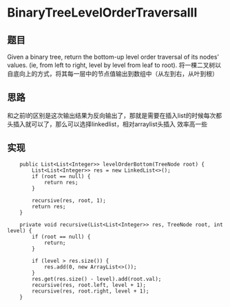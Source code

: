 # BinaryTreeLevelOrderTraversalII

## 题目
Given a binary tree, return the bottom-up level order traversal of its nodes' values. 
(ie, from left to right, level by level from leaf to root).
将一棵二叉树以自底向上的方式，将其每一层中的节点值输出到数组中（从左到右，从叶到根）
 
## 思路 
和之前I的区别是这次输出结果为反向输出了，那就是需要在插入list的时候每次都头插入就可以了，那么可以选择linkedlist，相对arraylist头插入
效率高一些

## 实现 
```
    public List<List<Integer>> levelOrderBottom(TreeNode root) {
        List<List<Integer>> res = new LinkedList<>();
        if (root == null) {
            return res;
        }

        recursive(res, root, 1);
        return res;
    }

    private void recursive(List<List<Integer>> res, TreeNode root, int level) {
        if (root == null) {
            return;
        }

        if (level > res.size()) {
            res.add(0, new ArrayList<>());
        }
        res.get(res.size() - level).add(root.val);
        recursive(res, root.left, level + 1);
        recursive(res, root.right, level + 1);
    }
```
